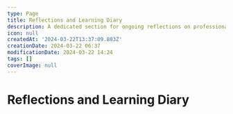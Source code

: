 ```yaml
---
type: Page
title: Reflections and Learning Diary
description: A dedicated section for ongoing reflections on professional growth, lessons learned from projects, and adapting to industry shifts. This will include insights from mentors, peer feedback, and self-assessment outcomes.
icon: null
createdAt: '2024-03-22T13:37:09.803Z'
creationDate: 2024-03-22 06:37
modificationDate: 2024-03-22 14:24
tags: []
coverImage: null
---
```


# Reflections and Learning Diary


